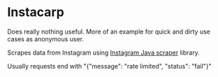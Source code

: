 # Instacarp

Does really nothing useful. More of an example for quick and dirty use cases as anonymous user. 

Scrapes data from Instagram using [Instagram Java scraper](https://github.com/postaddictme/instagram-java-scraper) 
library.

Usually requests end with "{"message": "rate limited", "status": "fail"}"
